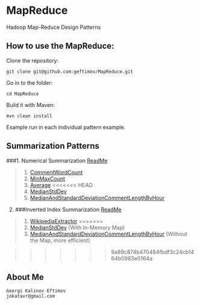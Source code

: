 MapReduce
=========

Hadoop Map-Reduce Design Patterns

How to use the MapReduce:
--------------------------

Clone the repository:
```
git clone git@github.com:geftimov/MapReduce.git
```
Go in to the folder:
```
cd MapReduce
```
Build it with Maven:
```
mvn clean install
```
Example run in each individual pattern example.

## Summarization Patterns 
###1. Numerical Summarization [ReadMe](https://github.com/geftimov/MapReduce/tree/master/readme/NumericalSummarization.md)

>1. [CommentWordCount](https://github.com/geftimov/MapReduce/tree/master/readme/CommentWordCount.md)
>2. [MinMaxCount](https://github.com/geftimov/MapReduce/tree/master/readme/MinMaxCount.md)
>3. [Average](https://github.com/geftimov/MapReduce/tree/master/readme/Average.md)
<<<<<<< HEAD
>4. [MedianStdDev](https://github.com/geftimov/MapReduce/tree/master/readme/MedianStdDev.md)
>5. [MedianAndStandardDeviationCommentLengthByHour](https://github.com/geftimov/MapReduce/tree/master/readme/MedianAndStandardDeviationCommentLengthByHour.md)
2.  ###Inverted Index Summarization [ReadMe](https://github.com/geftimov/MapReduce/tree/master/readme/InvertedIndexSummarization.md)
>1. [WikipediaExtractor](https://github.com/geftimov/MapReduce/tree/master/readme/WikipediaExtractor.md)
=======
>4. [MedianStdDev](https://github.com/geftimov/MapReduce/tree/master/readme/MedianStdDev.md) (With In-Memory Map)
>5. [MedianAndStandardDeviationCommentLengthByHour](https://github.com/geftimov/MapReduce/tree/master/readme/MedianAndStandardDeviationCommentLengthByHour.md) (Without the Map, more efficient)

>>>>>>> 9a89c874b470484fbdf3c24cb1464b0983e0164a
    

About Me
---------
```
Georgi Kalinov Eftimov
jokatavr@gmail.com
```
